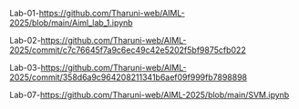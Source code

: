 Lab-01-https://github.com/Tharuni-web/AIML-2025/blob/main/Aiml_lab_1.ipynb

Lab-02-https://github.com/Tharuni-web/AIML-2025/commit/c7c76645f7a9c6ec49c42e5202f5bf9875cfb022

Lab-03-https://github.com/Tharuni-web/AIML-2025/commit/358d6a9c964208211341b6aef09f999fb7898898

Lab-07-https://github.com/Tharuni-web/AIML-2025/blob/main/SVM.ipynb
